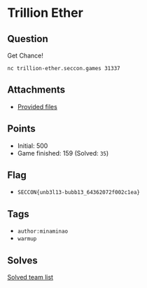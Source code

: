 # Trillion Ether
## Question
Get Chance!

```
nc trillion-ether.seccon.games 31337
```


## Attachments
- [Provided files](files/)

## Points
- Initial: 500
- Game finished: 159 (Solved: `35`)

## Flag
- `SECCON{unb3l13-bubb13_64362072f002c1ea}`

## Tags
- `author:minaminao`
- `warmup`

## Solves
[Solved team list](./solves.md)